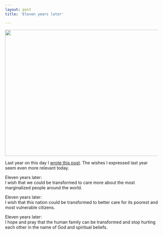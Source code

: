 ```yaml
---
layout: post
title: 'Eleven years later'

---
```



<img src="http://www.digitaltroubador.com/wp-content/uploads/2012/09/twin-towers-600.jpg" alt="" title="twin-towers-600" width="600" height="415" class="alignnone size-full wp-image-656" />

Last year on this day I <a href="/ten-years-later-a-reflection/">wrote this post</a>. The wishes I expressed last year seem even more relevant today.

<p>Eleven years later:<br />
I wish that we could be transformed to care more about the most marginalized people around the world. </p>

<p>Eleven years later:<br />
I wish that this nation could be transformed to better care for its poorest and most vulnerable citizens. </p>

<p>Eleven years later:<br />
I hope and pray that the human family can be transformed and stop hurting each other in the name of God and spiritual beliefs. </p>
